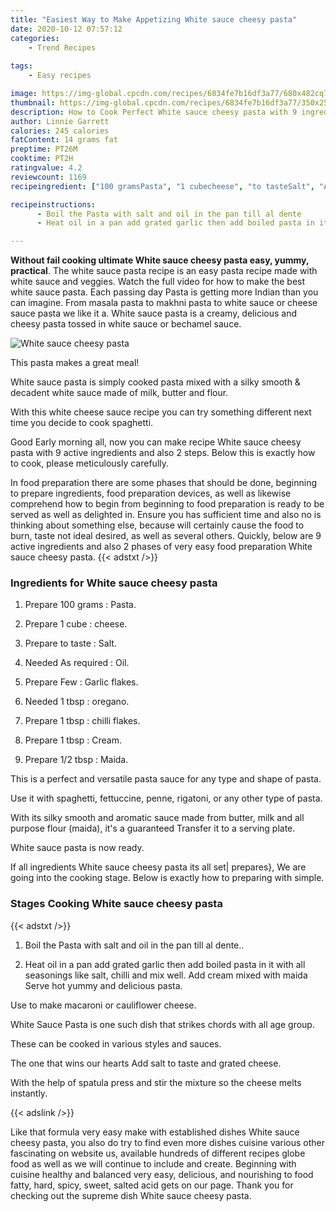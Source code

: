 ```yaml
---
title: "Easiest Way to Make Appetizing White sauce cheesy pasta"
date: 2020-10-12 07:57:12
categories:
    - Trend Recipes
    
tags:
    - Easy recipes

image: https://img-global.cpcdn.com/recipes/6834fe7b16df3a77/680x482cq70/white-sauce-cheesy-pasta-recipe-main-photo.jpg
thumbnail: https://img-global.cpcdn.com/recipes/6834fe7b16df3a77/350x250cq70/white-sauce-cheesy-pasta-recipe-main-photo.jpg
description: How to Cook Perfect White sauce cheesy pasta with 9 ingredients and 2 stages of easy cooking.
author: Linnie Garrett
calories: 245 calories
fatContent: 14 grams fat
preptime: PT26M
cooktime: PT2H
ratingvalue: 4.2
reviewcount: 1169
recipeingredient: ["100 gramsPasta", "1 cubecheese", "to tasteSalt", "As requiredOil", "FewGarlic flakes", "1 tbsporegano", "1 tbspchilli flakes", "1 tbspCream", "1/2 tbspMaida"]

recipeinstructions: 
      - Boil the Pasta with salt and oil in the pan till al dente 
      - Heat oil in a pan add grated garlic then add boiled pasta in it with all seasonings like salt chilli and mix well Add cream mixed with maida Serve hot yummy and delicious pasta

---
```




**Without fail cooking ultimate White sauce cheesy pasta easy, yummy, practical**. The white sauce pasta recipe is an easy pasta recipe made with white sauce and veggies. Watch the full video for how to make the best white sauce pasta. Each passing day Pasta is getting more Indian than you can imagine. From masala pasta to makhni pasta to white sauce or cheese sauce pasta we like it a. White sauce pasta is a creamy, delicious and cheesy pasta tossed in white sauce or bechamel sauce.


![White sauce cheesy pasta](https://img-global.cpcdn.com/recipes/6834fe7b16df3a77/680x482cq70/white-sauce-cheesy-pasta-recipe-main-photo.jpg "White sauce cheesy pasta")



This pasta makes a great meal!

White sauce pasta is simply cooked pasta mixed with a silky smooth &amp; decadent white sauce made of milk, butter and flour.

With this white cheese sauce recipe you can try something different next time you decide to cook spaghetti.


Good Early morning all, now you can make recipe White sauce cheesy pasta with 9 active ingredients and also 2 steps. Below this is exactly how to cook, please meticulously carefully.

In food preparation there are some phases that should be done, beginning to prepare ingredients, food preparation devices, as well as likewise comprehend how to begin from beginning to food preparation is ready to be served as well as delighted in. Ensure you has sufficient time and also no is thinking about something else, because will certainly cause the food to burn, taste not ideal desired, as well as several others. Quickly, below are 9 active ingredients and also 2 phases of very easy food preparation White sauce cheesy pasta.
{{< adstxt />}}

### Ingredients for White sauce cheesy pasta


1. Prepare 100 grams : Pasta.

1. Prepare 1 cube : cheese.

1. Prepare to taste : Salt.

1. Needed As required : Oil.

1. Prepare Few : Garlic flakes.

1. Needed 1 tbsp : oregano.

1. Prepare 1 tbsp : chilli flakes.

1. Prepare 1 tbsp : Cream.

1. Prepare 1/2 tbsp : Maida.


This is a perfect and versatile pasta sauce for any type and shape of pasta.

Use it with spaghetti, fettuccine, penne, rigatoni, or any other type of pasta.

With its silky smooth and aromatic sauce made from butter, milk and all purpose flour (maida), it&#39;s a guaranteed Transfer it to a serving plate.

White sauce pasta is now ready.


If all ingredients White sauce cheesy pasta its all set| prepares}, We are going into the cooking stage. Below is exactly how to preparing with simple.

### Stages Cooking White sauce cheesy pasta

{{< adstxt />}}


1. Boil the Pasta with salt and oil in the pan till al dente..



1. Heat oil in a pan add grated garlic then add boiled pasta in it with all seasonings like salt, chilli and mix well. Add cream mixed with maida Serve hot yummy and delicious pasta.




Use to make macaroni or cauliflower cheese.

White Sauce Pasta is one such dish that strikes chords with all age group.

These can be cooked in various styles and sauces.

The one that wins our hearts Add salt to taste and grated cheese.

With the help of spatula press and stir the mixture so the cheese melts instantly.


{{< adslink />}}

Like that formula very easy make with established dishes White sauce cheesy pasta, you also do try to find even more dishes cuisine various other fascinating on website us, available hundreds of different recipes globe food as well as we will continue to include and create. Beginning with cuisine healthy and balanced very easy, delicious, and nourishing to food fatty, hard, spicy, sweet, salted acid gets on our page. Thank you for checking out the supreme dish White sauce cheesy pasta.

